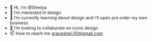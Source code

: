 - 👋 Hi, I’m @Sheiiya
- 👀 I’m interested in design
- 🌱 I’m currently learning about design and i'll open pre order my own business
- 💞️ I’m looking to collaborate on icons design
- 📫 How to reach me gracesheii.10@gmail.com

<!---
Sheiiya/Sheiiya is a ✨ special ✨ repository because its `README.md` (this file) appears on your GitHub profile.
You can click the Preview link to take a look at your changes.
--->
